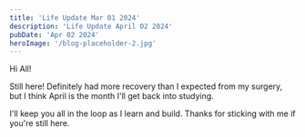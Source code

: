 ```yaml
---
title: 'Life Update Mar 01 2024'
description: 'Life Update April 02 2024'
pubDate: 'Apr 02 2024'
heroImage: '/blog-placeholder-2.jpg'
---
```


Hi All!

Still here! Definitely had more recovery than I expected from my surgery, but I think April is the month I'll get back into studying. 

I'll keep you all in the loop as I learn and build. Thanks for sticking with me if you're still here.